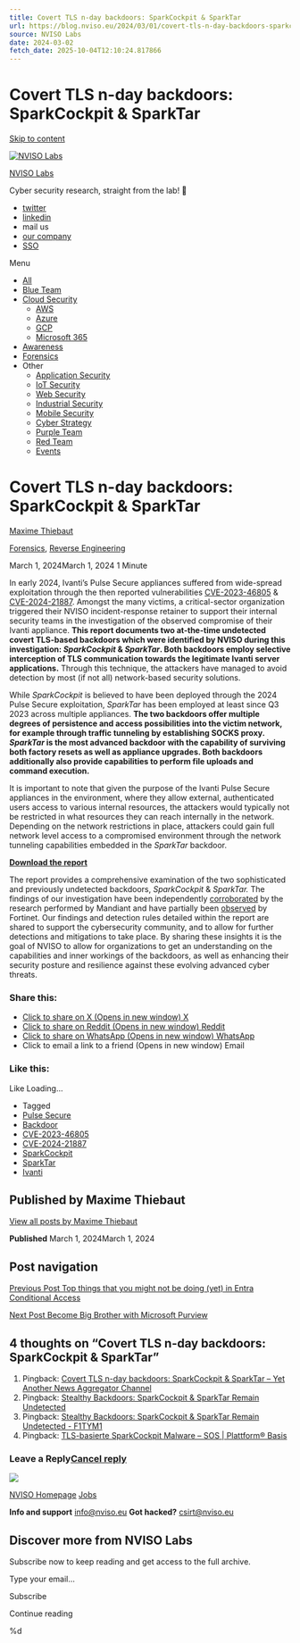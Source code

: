 ```yaml
---
title: Covert TLS n-day backdoors: SparkCockpit & SparkTar
url: https://blog.nviso.eu/2024/03/01/covert-tls-n-day-backdoors-sparkcockpit-sparktar/
source: NVISO Labs
date: 2024-03-02
fetch_date: 2025-10-04T12:10:24.817866
---
```


# Covert TLS n-day backdoors: SparkCockpit & SparkTar

[Skip to content](#content)

[![NVISO Labs](https://blog.nviso.eu/wp-content/uploads/2022/12/cropped-abn-zcrj_400x400-1.png)](https://blog.nviso.eu/)

[NVISO Labs](https://blog.nviso.eu/)

Cyber security research, straight from the lab! 🐀

* [twitter](https://twitter.com/NVISO_Labs)
* [linkedin](https://www.linkedin.com/company/nviso-cyber)
* mail us
* [our company](https://www.nviso.eu)
* [SSO](https://blog.nviso.eu/wp-admin/edit.php)

Menu

* [All](https://blog.nviso.eu/)
* [Blue Team](https://blog.nviso.eu/category/blue-team/)
* [Cloud Security](https://blog.nviso.eu/category/cloud-security/)
  + [AWS](https://blog.nviso.eu/category/cloud-security/aws/)
  + [Azure](https://blog.nviso.eu/category/cloud-security/azure/)
  + [GCP](https://blog.nviso.eu/category/cloud-security/gcp/)
  + [Microsoft 365](https://blog.nviso.eu/category/cloud-security/microsoft-365/)
* [Awareness](https://blog.nviso.eu/category/awareness/)
* [Forensics](https://blog.nviso.eu/category/forensics/)
* Other
  + [Application Security](https://blog.nviso.eu/category/application-security/)
  + [IoT Security](https://blog.nviso.eu/category/iot-security/)
  + [Web Security](https://blog.nviso.eu/category/web-security/)
  + [Industrial Security](https://blog.nviso.eu/category/industrial-security/)
  + [Mobile Security](https://blog.nviso.eu/category/mobile-security/)
  + [Cyber Strategy](https://blog.nviso.eu/category/cyber-strategy/)
  + [Purple Team](https://blog.nviso.eu/category/purple-team/)
  + [Red Team](https://blog.nviso.eu/category/red-team/)
  + [Events](https://blog.nviso.eu/category/events/)

# Covert TLS n-day backdoors: SparkCockpit & SparkTar

[Maxime Thiebaut](https://blog.nviso.eu/author/maxime-thiebaut/ "Posts by Maxime Thiebaut")

[Forensics](https://blog.nviso.eu/category/forensics/), [Reverse Engineering](https://blog.nviso.eu/category/reverse-engineering/)

March 1, 2024March 1, 2024
1 Minute

In early 2024, Ivanti’s Pulse Secure appliances suffered from wide-spread exploitation through the then reported vulnerabilities [CVE-2023-46805](https://nvd.nist.gov/vuln/detail/CVE-2023-46805) & [CVE-2024-21887](https://nvd.nist.gov/vuln/detail/CVE-2024-21887). Amongst the many victims, a critical-sector organization triggered their NVISO incident-response retainer to support their internal security teams in the investigation of the observed compromise of their Ivanti appliance. **This report documents two at-the-time undetected covert TLS-based backdoors which were identified by NVISO during this investigation: *SparkCockpit* & *SparkTar*. Both backdoors employ selective interception of TLS communication towards the legitimate Ivanti server applications.** Through this technique, the attackers have managed to avoid detection by most (if not all) network-based security solutions.

While *SparkCockpit* is believed to have been deployed through the 2024 Pulse Secure exploitation, *SparkTar* has been employed at least since Q3 2023 across multiple appliances. **The two backdoors offer multiple degrees of persistence and access possibilities into the victim network, for example through traffic tunneling by establishing SOCKS proxy. *SparkTar* is the most advanced backdoor with the capability of surviving both factory resets as well as appliance upgrades. Both backdoors additionally also provide capabilities to perform file uploads and command execution.**

It is important to note that given the purpose of the Ivanti Pulse Secure appliances in the environment, where they allow external, authenticated users access to various internal resources, the attackers would typically not be restricted in what resources they can reach internally in the network. Depending on the network restrictions in place, attackers could gain full network level access to a compromised environment through the network tunneling capabilities embedded in the *SparkTar* backdoor.

[**Download the report**](https://newnviso.wpcomstaging.com/wp-content/uploads/2024/03/NVISO_SparkCockpit_SparkTar_n-day_backdoors.pdf)

The report provides a comprehensive examination of the two sophisticated and previously undetected backdoors, *SparkCockpit* & *SparkTar.* The findings of our investigation have been independently [corroborated](https://www.mandiant.com/resources/blog/investigating-ivanti-exploitation-persistence) by the research performed by Mandiant and have partially been [observed](https://www.fortinet.com/blog/psirt-blogs/importance-of-patching-an-analysis-of-the-exploitation-of-n-day-vulnerabilities) by Fortinet. Our findings and detection rules detailed within the report are shared to support the cybersecurity community, and to allow for further detections and mitigations to take place. By sharing these insights it is the goal of NVISO to allow for organizations to get an understanding on the capabilities and inner workings of the backdoors, as well as enhancing their security posture and resilience against these evolving advanced cyber threats.

### Share this:

* [Click to share on X (Opens in new window)
  X](https://blog.nviso.eu/2024/03/01/covert-tls-n-day-backdoors-sparkcockpit-sparktar/?share=twitter)
* [Click to share on Reddit (Opens in new window)
  Reddit](https://blog.nviso.eu/2024/03/01/covert-tls-n-day-backdoors-sparkcockpit-sparktar/?share=reddit)
* [Click to share on WhatsApp (Opens in new window)
  WhatsApp](https://blog.nviso.eu/2024/03/01/covert-tls-n-day-backdoors-sparkcockpit-sparktar/?share=jetpack-whatsapp)
* Click to email a link to a friend (Opens in new window)
  Email

### Like this:

Like Loading...

* Tagged
* [Pulse Secure](https://blog.nviso.eu/tag/pulse-secure/)
* [Backdoor](https://blog.nviso.eu/tag/backdoor/)
* [CVE-2023-46805](https://blog.nviso.eu/tag/cve-2023-46805/)
* [CVE-2024-21887](https://blog.nviso.eu/tag/cve-2024-21887/)
* [SparkCockpit](https://blog.nviso.eu/tag/sparkcockpit/)
* [SparkTar](https://blog.nviso.eu/tag/sparktar/)
* [Ivanti](https://blog.nviso.eu/tag/ivanti/)

## Published by Maxime Thiebaut

[View all posts by Maxime Thiebaut](https://blog.nviso.eu/author/maxime-thiebaut/)

**Published**
March 1, 2024March 1, 2024

## Post navigation

[Previous Post Top things that you might not be doing (yet) in Entra Conditional Access](https://blog.nviso.eu/2024/02/27/top-things-that-you-might-not-be-doing-yet-in-entra-conditional-access/)

[Next Post Become Big Brother with Microsoft Purview](https://blog.nviso.eu/2024/03/06/become-big-brother-with-microsoft-purview/)

## 4 thoughts on “Covert TLS n-day backdoors: SparkCockpit & SparkTar”

1. Pingback: [Covert TLS n-day backdoors: SparkCockpit & SparkTar – Yet Another News Aggregator Channel](https://yanac.hu/2024/03/01/covert-tls-n-day-backdoors-sparkcockpit-sparktar/)
2. Pingback: [Stealthy Backdoors: SparkCockpit & SparkTar Remain Undetected](https://securityonline.info/stealthy-backdoors-sparkcockpit-sparktar-remain-undetected/)
3. Pingback: [Stealthy Backdoors: SparkCockpit & SparkTar Remain Undetected - F1TYM1](https://f1tym1.com/2024/03/02/stealthy-backdoors-sparkcockpit-sparktar-remain-undetected/)
4. Pingback: [TLS-basierte SparkCockpit Malware – SOS | Plattform® Basis](https://basis.sos-plattform.de/tls-basierte-sparkcockpit-malware/)

### Leave a Reply[Cancel reply](/2024/03/01/covert-tls-n-day-backdoors-sparkcockpit-sparktar/#respond)

![](https://blog.nviso.eu/wp-content/uploads/2023/04/logo-nviso1.png)

[NVISO Homepage](https://www.nviso.eu)
[Jobs](https://www.nviso.eu/en/jobs)

**Info and support**
info@nviso.eu
**Got hacked?**
csirt@nviso.eu

## Discover more from NVISO Labs

Subscribe now to keep reading and get access to the full archive.

Type your email…

Subscribe

Continue reading

%d